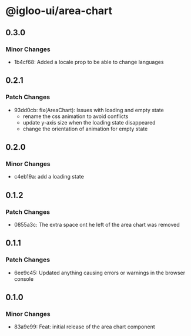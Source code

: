 # @igloo-ui/area-chart

## 0.3.0

### Minor Changes

- 1b4cf68: Added a locale prop to be able to change languages

## 0.2.1

### Patch Changes

- 93dd0cb: fix(AreaChart): Issues with loading and empty state
  - rename the css animation to avoid conflicts
  - update y-axis size when the loading state disappeared
  - change the orientation of animation for empty state

## 0.2.0

### Minor Changes

- c4eb19a: add a loading state

## 0.1.2

### Patch Changes

- 0855a3c: The extra space ont he left of the area chart was removed

## 0.1.1

### Patch Changes

- 6ee9c45: Updated anything causing errors or warnings in the browser console

## 0.1.0

### Minor Changes

- 83a9e99: Feat: initial release of the area chart component
